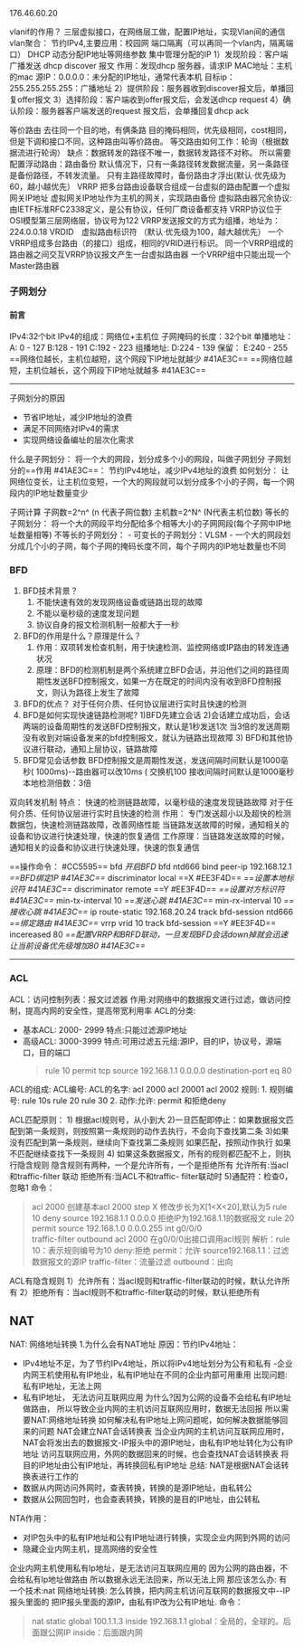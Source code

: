 176.46.60.20

vlanif的作用？
	三层虚拟接口，在网络层工做，配置IP地址，实现Vlan间的通信
vlan聚合：
		节约IPv4,主要应用：校园网
		端口隔离（可以再同一个vlan内，隔离端口）
DHCP 动态分配IP地址等网络参数  集中管理分配的IP
1）发现阶段：客户端广播发送 dhcp discover 报文
	作用：发现dhcp 服务器，请求IP
	MAC地址：主机的mac
	源IP：0.0.0.0：未分配的IP地址，通常代表本机
	目标ip：255.255.255.255：广播地址
2）提供阶段：服务器收到discover报文后，单播回复offer报文
3）选择阶段：客户端收到offer报文后，会发送dhcp request
4）确认阶段：服务器客户端发送的request 报文后，会单播回复dhcp ack

等价路由
	去往同一个目的地，有俩条路
	目的掩码相同，优先级相同，cost相同，但是下调和接口不同，这种路由叫等价路由。
等交路由如何工作：轮询（根据数据流进行轮询）
	缺点：数据转发的路径不唯一，数据转发路径不对称。
所以需要配置浮动路由：路由备份
	默认情况下，只有一条路径转发数据流量，另一条路径是备份路径，不转发流量。
	只有主路径故障时，备份路由才浮出(默认·优先级为60，越小越优先）
	VRRP 把多台路由设备联合组成一台虚拟的路由配置一个虚拟网关IP地址
	虚拟网关IP地址作为主机的网关，实现路由备份
虚拟路由器冗余协议:
	由IETF标准RFC2338定义，是公有协议，任何厂商设备都支持
	VRRP协议位于OSI模型第三层网络层，协议号为122
	VRRP发送报文的方式为组播，地址为：224.0.0.18
	VRDID　虚拟路由标识符	（默认·优先级为100，越大越优先）
	一个VRRP组成多台路由（的接口）组成，相同的VRID进行标识。
	同一个VRRP组成的路由器之间交互VRRP协议报文产生一台虚拟路由器
	一个VRRP组中只能出现一个Master路由器

### 子网划分
#### 前言
IPv4:32个bit
IPv4的组成：网络位+主机位
子网掩码的长度：32个bit
单播地址：
	A:  0   - 127
	B:128 - 191
	C:192 - 223
组播地址:
	D:224 - 139
保留：
	E:240 - 255
==网络位越长，主机位越短，这个网段下IP地址就越少 #41AE3C==
==网络位越短，主机位越长，这个网段下IP地址就越多 #41AE3C==

----
子网划分的原因
   - 节省IP地址，减少IP地址的浪费
   - 满足不同网络对IPv4的需求
   - 实现网络设备编址的层次化需求

什么是子网划分：
	  将一个大的网段，划分成多个小的网段，叫做子网划分
子网划分的==作用 #41AE3C==：
	  节约IPv4地址，减少IPv4地址的浪费
如何划分：
	  让网络位变长，让主机位变短，一个大的网段就可以划分成多个小的子网，每一个网段内的IP地址数量变少

子网计算
	子网数=2^n^ (n 代表子网位数)
	主机数=2^N^ (N代表主机位数)
等长的子网划分：
	将一个大的网段平均分配给多个相等大小的子网网段(每个子网中IP地址数量相等)
不等长的子网划分：
	- 可变长的子网划分：VLSM
	- 一个大的网段划分成几个小的子网，每个子网的掩码长度不同，每个子网内的IP地址数量也不同



### BFD
1. BFD技术背景？
	1) 不能快速有效的发现网络设备或链路出现的故障
	2) 不能以毫秒级的速度发现问题
	3) 协议自身的报文检测机制一般都大于一秒
2. BFD的作用是什么？原理是什么？
	1) 作用：双项转发检查机制，用于快速检测、监控网络或IP路由的转发连通状况
	2) 原理：BFD的检测机制是两个系统建立BFD会话，并沿他们之间的路径周期性发送BFD控制报文，如果一方在既定的时间内没有收到BFD控制报文，则认为路径上发生了故障
3. BFD的优点？
	对于任何介质、任何协议层进行实时且快速的检测
4. BFD是如何实现快速链路检测呢?
	1)BFD先建立会话
	2)会话建立成功后，会话两端的设备周期性的发送BFD控制报文，默认是1秒发送1次
	当3倍的发送周期没有收到对端设备发来的bfd控制报文，就认为链路出现故障
	3) BFD和其他协议进行联动，通知上层协议，链路故障
5. BFD常见会话参数
	BFD控制报文是周期性发送，发送间隔时间默认是1000亳秒( 1000ms)--路由器可以改10ms ( 交换机100
	接收间隔时间默认是1000毫秒	
	本地检测倍数：3倍
	
双向转发机制
特点：
		快速的检测链路故障，以毫秒级的速度发现链路故障
		对于任何介质、任何协议层进行实时且快速的检测
	作用：
		专门发送超小以及超快的检测数据包，快速检测链路故障，改善网络性能
		当链路发送故障的时候，通知相关的设备和协议进行快速处理，快速的恢复通信
	工作原理：当链路发送故障的时候，通知相关的设备和协议进行快速处理，快速的恢复通信
	



==操作命令： #CC5595== 
bfd *开启BFD*
bfd ntd666 bind peer-ip 192.168.12.1    *==BFD绑定IP #41AE3C==*
discriminator local   ==X #EE3F4D==    *==设置本地标识符 #41AE3C==*
discriminator remote  ==Y #EE3F4D==	 *==设置对方标识符 #41AE3C==*
min-tx-interval 10	*==发送心跳 #41AE3C==*
min-rx-interval 10	  *==接收心跳 #41AE3C==*
ip route-static 192.168.20.24 track bfd-session ntd666  *==绑定路由 #41AE3C==*
vrrp vrid 10 track bfd-session    ==Y  #EE3F4D== incereased 80 *==配置VRRP和BRFD联动，一旦发现BFD会话down掉就会迅速让当前设备优先级增加80 #41AE3C==*	

---
### ACL 
ACL：访问控制列表：报文过滤器
作用:对网络中的数据报文进行过滤，做访问控制，提高内网的安全性，提高带宽利用率
ACL的分类:
- 基本ACL: 2000- 2999
	特点:只能过滤源IP地址
- 高级ACL: 3000-3999
	特点:可用过滤五元组:源IP，目的IP，协议号，源端口，目的端口
	> rule 10 permit tcp source 192.168.1.1 0.0.0.0 destination-port eq 80

ACL的组成:
	ACL编号: ACL的名字: acl 2000 acl 20001 acl 2002
规则:
	1. 规则编号: rule 10s rule 20 rule 30
	2. 动作:允许: permit 和拒绝deny

ACL匹配原则：
	1) 根据acl规则号，从小到大
	2)一旦匹配即停止：如果数据报文匹配到第一条规则，则按照第一条规则的动作去执行，不会向下查找第二条
	3)如果没有匹配到第一条规则，继续向下查找第二条规则
       如果匹配，按照动作执行
       如果不匹配继续查找下一条规则
	4) 如果这条数据报文，所有的规则都匹配不上，则执行隐含规则
        隐含规则有两种，一个是允许所有，一个是拒绝所有
                允许所有:当acl和traffic-filter 联动
                拒绝所有:当ACL不和traffic- filter联动时
5)通配符：检查0，忽略1
命令：
>acl 2000		创建基本acl 2000
>step X       修改步长为X[1<X<20],默认为5
>rule 10 deny source 192.168.1.1 0.0.0.0			拒绝IP为192.168.1.1的数据报文
>rule 20 permit source 192.168.1.0 0.0.0.255
>int g0/0/0    
>traffic-filter outbound acl 2000	在g0/0/0出接口调用acl规则
解析：rule 10：表示规则编号为10
deny:拒绝
permit：允许
source192.168.1.1：过滤数据报文的源IP
traffic-filter：流量过滤
outbound：出向

ACL有隐含规则
1）允许所有：当acl规则和traffic-filter联动的时候，默认允许所有
2）拒绝所有：当acl规则不和traffic-filter联动的时候，默认拒绝所有

## NAT
NAT: 网络地址转换
1.为什么会有NAT地址
原因：节约IPv4地址：
- IPv4地址不足，为了节约IPv4地址，所以将IPv4地址划分为公有和私有
-企业内网王机使用私有IP地业，私有IP地址在不同的企业内部可用重用
出现问题:私有IP地址，无法上网
- 私有IP地址， 无法访问互联网应用
	为什么?因为公网的设备不会给私有IP地址做路由，
	所以导致企业内网的主机访问互联网应用时，数据无法回报
	所以需要NAT:网络地址转换
如何解决私有IP地址上网问题呢，如何解决数据能够回来的问题
NAT会建立NAT会话转换表
当企业内网的主机访问互联网应用时，
NAT会将发出去的数据报文-IP报头中的源IP地址，由私有IP地址转化为公有IP地址
访问互联网应用，外网的数据回来的时候，也会查找NAT会话转换表
将目的IP地址由公有IP地址，再转换回私有IP地址
总结: NAT是根据NAT会话转换表进行工作的
- 数据从内网访问外网时，查表转换，转换的是源IP地址，由私转公
- 数据从公网回包时，也会查表转换，转换的是目的IP地址，由公转私


NTA作用：
- 对IP包头中的私有IP地址和公有IP地址进行转换，实现企业内网到外网的访问
- 隐藏企业内网主机，提高网络的安全性

企业内网主机使用私有Ip地址，是无法访问互联网应用的
因为公网的路由器，不会给私有Ip地址做路由
所以数据永远无法回来，所以无法上网
那应该怎么办: 有一个技术:nat
网络地址转换:
怎么转换，把内网主机访问互联网的数据报文中--IP报头里面的
把IP报头里面的源IP，由私有IP改为公有IP地址.
命令：
> nat static global 100.1.1.3 inside 192.168.1.1 
global：全局的，全球的。后面跟公网IP
inside：后面跟内网



